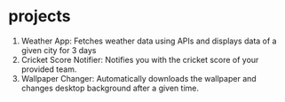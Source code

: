 # projects
1. Weather App:
Fetches weather data using APIs and displays data of a given city for 3 days
2. Cricket Score Notifier:
Notifies you with the cricket score of your provided team.
3. Wallpaper Changer:
Automatically downloads the wallpaper and changes desktop background after a given time.

